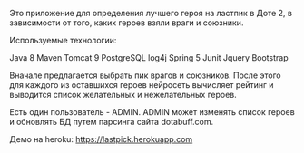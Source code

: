 Это приложение для определения лучшего героя на ластпик в Доте 2, в зависимости от того, каких героев взяли враги и
союзники.

Используемые технологии:

Java 8 Maven Tomcat 9 PostgreSQL log4j Spring 5 Junit Jquery Bootstrap

Вначале предлагается выбрать пик врагов и союзников. После этого для каждого из оставшихся героев нейросеть вычисляет рейтинг и
выводится список желательных и нежелательных героев.

Есть один пользователь - ADMIN. ADMIN может изменять список героев и обновлять БД 
путем парсинга сайта dotabuff.com.

Демо на heroku:
https://lastpick.herokuapp.com

